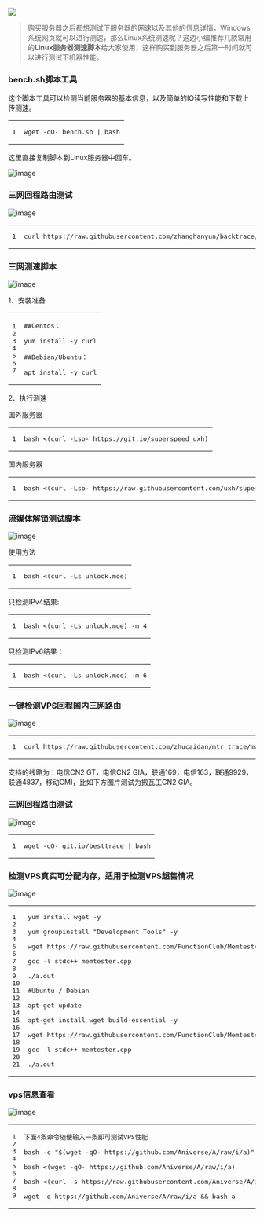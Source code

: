 ![](https://iweek.eu.org/images/ym.png)

> 购买服务器之后都想测试下服务器的网速以及其他的信息详情，Windows系统网页就可以进行测速，那么Linux系统测速呢？这边小编推荐几款常用的**Linux服务器测速脚本**给大家使用，这样购买到服务器之后第一时间就可以进行测试下机器性能。

### [](#bench-sh脚本工具 "bench.sh脚本工具")bench.sh脚本工具

这个脚本工具可以检测当前服务器的基本信息，以及简单的IO读写性能和下载上传测速。

<table><tbody><tr><td class="gutter"><pre><span class="line">1</span><br></pre></td><td class="code"><pre><span class="line">wget -qO- bench.sh | bash</span><br></pre></td></tr></tbody></table>

这里直接复制脚本到Linux服务器中回车。

![image](https://s2.loli.net/2023/12/21/MCGR4FIWt1oubmZ.jpg)

### [](#三网回程路由测试 "三网回程路由测试")三网回程路由测试

![image](https://s2.loli.net/2023/12/21/muTOaYWFci4jdsJ.webp)

<table><tbody><tr><td class="gutter"><pre><span class="line">1</span><br></pre></td><td class="code"><pre><span class="line">curl https://raw.githubusercontent.com/zhanghanyun/backtrace/main/install.sh -sSf | sh</span><br></pre></td></tr></tbody></table>

### [](#三网测速脚本 "三网测速脚本")三网测速脚本

![image](https://s2.loli.net/2023/12/21/dmPeRKoI7JELkfH.png)

1、安装准备

<table><tbody><tr><td class="gutter"><pre><span class="line">1</span><br><span class="line">2</span><br><span class="line">3</span><br><span class="line">4</span><br><span class="line">5</span><br><span class="line">6</span><br><span class="line">7</span><br></pre></td><td class="code"><pre><span class="line">##Centos：</span><br><span class="line"></span><br><span class="line">yum install -y curl</span><br><span class="line"></span><br><span class="line">##Debian/Ubuntu：</span><br><span class="line"></span><br><span class="line">apt install -y curl</span><br></pre></td></tr></tbody></table>

2、执行测速

国外服务器

<table><tbody><tr><td class="gutter"><pre><span class="line">1</span><br></pre></td><td class="code"><pre><span class="line">bash &lt;(curl -Lso- https://git.io/superspeed_uxh)</span><br></pre></td></tr></tbody></table>

国内服务器

<table><tbody><tr><td class="gutter"><pre><span class="line">1</span><br></pre></td><td class="code"><pre><span class="line">bash &lt;(curl -Lso- https://raw.githubusercontent.com/uxh/superspeed/master/superspeed.sh)</span><br></pre></td></tr></tbody></table>

### [](#流媒体解锁测试脚本 "流媒体解锁测试脚本")流媒体解锁测试脚本

![image](https://s2.loli.net/2023/12/21/9Hd6AMaE71gONz4.png)

使用方法

<table><tbody><tr><td class="gutter"><pre><span class="line">1</span><br></pre></td><td class="code"><pre><span class="line">bash &lt;(curl -Ls unlock.moe)</span><br></pre></td></tr></tbody></table>

只检测IPv4结果:

<table><tbody><tr><td class="gutter"><pre><span class="line">1</span><br></pre></td><td class="code"><pre><span class="line">bash &lt;(curl -Ls unlock.moe) -m 4</span><br></pre></td></tr></tbody></table>

只检测IPv6结果：

<table><tbody><tr><td class="gutter"><pre><span class="line">1</span><br></pre></td><td class="code"><pre><span class="line">bash &lt;(curl -Ls unlock.moe) -m 6</span><br></pre></td></tr></tbody></table>

### [](#一键检测VPS回程国内三网路由 "一键检测VPS回程国内三网路由")一键检测VPS回程国内三网路由

![image](https://s2.loli.net/2023/12/21/x1CWQBPT3V6dg9i.png)

<table><tbody><tr><td class="gutter"><pre><span class="line">1</span><br></pre></td><td class="code"><pre><span class="line">curl https://raw.githubusercontent.com/zhucaidan/mtr_trace/main/mtr_trace.sh|bash</span><br></pre></td></tr></tbody></table>

支持的线路为：电信CN2 GT，电信CN2 GIA，联通169，电信163，联通9929，联通4837，移动CMI，比如下方图片测试为搬瓦工CN2 GIA。

### [](#三网回程路由测试-1 "三网回程路由测试")三网回程路由测试

![image](https://s2.loli.net/2023/12/21/mtzFeEVablw8fOM.png)

<table><tbody><tr><td class="gutter"><pre><span class="line">1</span><br></pre></td><td class="code"><pre><span class="line">wget -qO- git.io/besttrace | bash</span><br></pre></td></tr></tbody></table>

### [](#检测VPS真实可分配内存，适用于检测VPS超售情况 "检测VPS真实可分配内存，适用于检测VPS超售情况")检测VPS真实可分配内存，适用于检测VPS超售情况

![image](https://s2.loli.net/2023/12/21/FXmHUz1cQrSq5Dk.png)

<table><tbody><tr><td class="gutter"><pre><span class="line">1</span><br><span class="line">2</span><br><span class="line">3</span><br><span class="line">4</span><br><span class="line">5</span><br><span class="line">6</span><br><span class="line">7</span><br><span class="line">8</span><br><span class="line">9</span><br><span class="line">10</span><br><span class="line">11</span><br><span class="line">12</span><br><span class="line">13</span><br><span class="line">14</span><br><span class="line">15</span><br><span class="line">16</span><br><span class="line">17</span><br><span class="line">18</span><br><span class="line">19</span><br><span class="line">20</span><br><span class="line">21</span><br></pre></td><td class="code"><pre><span class="line">yum install wget -y</span><br><span class="line"></span><br><span class="line">yum groupinstall "Development Tools" -y</span><br><span class="line"></span><br><span class="line">wget https://raw.githubusercontent.com/FunctionClub/Memtester/master/memtester.cpp</span><br><span class="line"></span><br><span class="line">gcc -l stdc++ memtester.cpp</span><br><span class="line"></span><br><span class="line">./a.out</span><br><span class="line"></span><br><span class="line">#Ubuntu / Debian</span><br><span class="line"></span><br><span class="line">apt-get update</span><br><span class="line"></span><br><span class="line">apt-get install wget build-essential -y</span><br><span class="line"></span><br><span class="line">wget https://raw.githubusercontent.com/FunctionClub/Memtester/master/memtester.cpp</span><br><span class="line"></span><br><span class="line">gcc -l stdc++ memtester.cpp</span><br><span class="line"></span><br><span class="line">./a.out</span><br></pre></td></tr></tbody></table>

### [](#vps信息查看 "vps信息查看")vps信息查看

![image](https://s2.loli.net/2023/12/21/1xWnzMRFUlfVXYT.png)

<table><tbody><tr><td class="gutter"><pre><span class="line">1</span><br><span class="line">2</span><br><span class="line">3</span><br><span class="line">4</span><br><span class="line">5</span><br><span class="line">6</span><br><span class="line">7</span><br><span class="line">8</span><br><span class="line">9</span><br></pre></td><td class="code"><pre><span class="line">下面4条命令随便输入一条即可测试VPS性能</span><br><span class="line"></span><br><span class="line">bash -c "$(wget -qO- https://github.com/Aniverse/A/raw/i/a)"</span><br><span class="line"></span><br><span class="line">bash &lt;(wget -qO- https://github.com/Aniverse/A/raw/i/a)</span><br><span class="line"></span><br><span class="line">bash &lt;(curl -s https://raw.githubusercontent.com/Aniverse/A/i/a)</span><br><span class="line"></span><br><span class="line">wget -q https://github.com/Aniverse/A/raw/i/a &amp;&amp; bash a</span><br></pre></td></tr></tbody></table>

